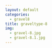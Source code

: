 ```yaml
---
layout: default
categories: 
  - gravel8
title: graveltype-8
img: 
  - gravel-8.jpg
  - gravel-8.1.jpg
---
```


